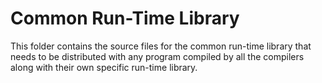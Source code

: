# Common Run-Time Library

This folder contains the source files for the common run-time library that needs to be distributed with any program compiled by all the compilers along with their own specific run-time library.
